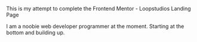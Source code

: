 This is my attempt to complete the Frontend Mentor - Loopstudios Landing Page

I am a noobie web developer programmer at the moment.
Starting at the bottom and building up.
